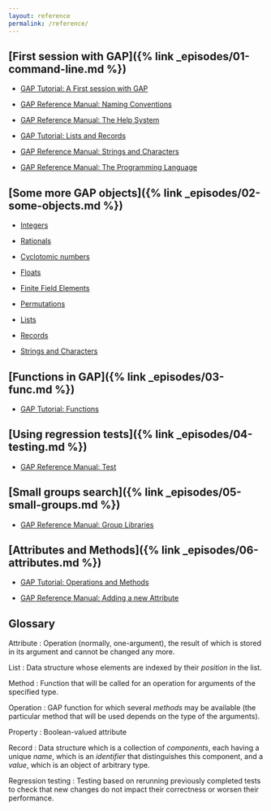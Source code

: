 ```yaml
---
layout: reference
permalink: /reference/
---
```


## [First session with GAP]({% link _episodes/01-command-line.md %})

* [GAP Tutorial: A First session with GAP](https://www.gap-system.org/Manuals/doc/tut/chap2.html)

* [GAP Reference Manual: Naming Conventions](https://plus.google.com/events/cfm3tc375c142qtodvlvcfs82l4)

* [GAP Reference Manual: The Help System](https://www.gap-system.org/Manuals/doc/ref/chap2.html)

* [GAP Tutorial: Lists and Records](https://www.gap-system.org/Manuals/doc/tut/chap3.html)

* [GAP Reference Manual: Strings and Characters](https://www.gap-system.org/Manuals/doc/ref/chap27.html)

* [GAP Reference Manual: The Programming Language]( https://www.gap-system.org/Manuals/doc/ref/chap4.html#X7FE7C0C17E1ED118)


## [Some more GAP objects]({% link _episodes/02-some-objects.md %})

* [Integers](https://www.gap-system.org/Manuals/doc/ref/chap14.html)

* [Rationals](https://www.gap-system.org/Manuals/doc/ref/chap17.html)

* [Cyclotomic numbers](https://www.gap-system.org/Manuals/doc/ref/chap18.html)

* [Floats](https://www.gap-system.org/Manuals/doc/ref/chap19.html)

* [Finite Field Elements](https://www.gap-system.org/Manuals/doc/ref/chap59.html)

* [Permutations](https://www.gap-system.org/Manuals/doc/ref/chap42.html)

* [Lists](https://www.gap-system.org/Manuals/doc/ref/chap21.html)

* [Records](https://www.gap-system.org/Manuals/doc/ref/chap29.html)

* [Strings and Characters](https://www.gap-system.org/Manuals/doc/ref/chap27.html)


## [Functions in GAP]({% link _episodes/03-func.md %})

* [GAP Tutorial: Functions](https://www.gap-system.org/Manuals/doc/tut/chap4.html)


## [Using regression tests]({% link _episodes/04-testing.md %})

* [GAP Reference Manual: Test](https://www.gap-system.org/Manuals/doc/ref/chap7.html#X87712F9D8732193C)


## [Small groups search]({% link _episodes/05-small-groups.md %})

* [GAP Reference Manual: Group Libraries](https://www.gap-system.org/Manuals/doc/ref/chap50.html)


## [Attributes and Methods]({% link _episodes/06-attributes.md %})

* [GAP Tutorial: Operations and Methods](https://www.gap-system.org/Manuals/doc/tut/chap8.html)

* [GAP Reference Manual: Adding a new Attribute](https://www.gap-system.org/Manuals/doc/ref/chap80.html#X874AF11D864AEC1B)

## Glossary

Attribute
:    Operation (normally, one-argument), the result of which is stored in its
     argument and cannot be changed any more.

List
:    Data structure whose elements are indexed by their _position_ in the list.

Method
:    Function that will be called for an operation for arguments of the
     specified type.

Operation
:    GAP function for which several _methods_ may be available (the particular
     method that will be used depends on the type of the arguments).

Property
:    Boolean-valued attribute

Record
:    Data structure which is a collection of _components_, each having a unique
     _name_, which is an _identifier_ that distinguishes this component, and a
     _value_, which is an object of arbitrary type.

Regression testing
:    Testing based on rerunning previously completed tests to check that new
     changes do not impact their correctness or worsen their performance.
